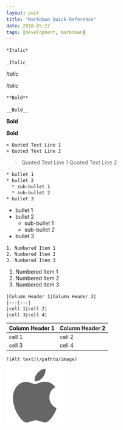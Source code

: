 ```yaml
---
layout: post
title: "Markdown Quick Reference"
date: 2018-05-27
tags: [development, markdown]
---
```


```
*Italic*

_Italic_
```

*Italic*

_Italic_


```
**Bold**

__Bold__
```

**Bold**

__Bold__


```
> Quoted Text Line 1
> Quoted Text Line 2
```

> Quoted Text Line 1
> Quoted Text Line 2


```
* bullet 1
* bullet 2
  * sub-bullet 1
  * sub-bullet 2
* bullet 3
```

* bullet 1
* bullet 2
  * sub-bullet 1
  * sub-bullet 2
* bullet 3


```
1. Numbered Item 1
2. Numbered Item 2
3. Numbered Item 3
```

1. Numbered Item 1
2. Numbered Item 2
3. Numbered Item 3


```
|Column Header 1|Column Header 2|
|---|---|
|cell 1|cell 2|
|cell 3|cell 4|
```

| Column Header 1 | Column Header 2 |
| --- | --- |
| cell 1 | cell 2 |
| cell 3 | cell 4 |



```
![Alt text](/pathto/image)
```

![Alt text](/images/download.png)


